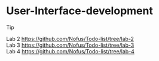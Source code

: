 # User-Interface-development
> [!TIP]
> Lab 2 https://github.com/Nofus/Todo-list/tree/lab-2  
> Lab 3 https://github.com/Nofus/Todo-list/tree/lab-3  
> Lab 4 https://github.com/Nofus/Todo-list/tree/lab-4
